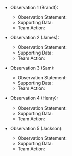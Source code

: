 * Observation 1 (Brandt):
  * Observation Statement:
  * Supporting Data:
  * Team Action:

* Observation 2 (James):
  * Observation Statement:
  * Supporting Data:
  * Team Action:

* Observation 3 (Sam):
  * Observation Statement:
  * Supporting Data:
  * Team Action:

* Observation 4 (Henry):
  * Observation Statement:
  * Supporting Data:
  * Team Action:

* Observation 5 (Jackson):
  * Observation Statement:
  * Supporting Data:
  * Team Action: 
